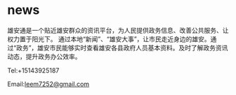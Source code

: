 # news

雄安通是一个贴近雄安群众的资讯平台，为人民提供政务信息、改善公共服务、让权力置于阳光下。
通过本地“新闻”、“雄安大事”，让市民走近身边的雄安。通过“政务”，雄安市民能够实时查看雄安各县政府人员基本资料。及时了解政务资讯动态，提升政务办公效率。

Tel:+15143925187

Email:leem7252@gmail.com
